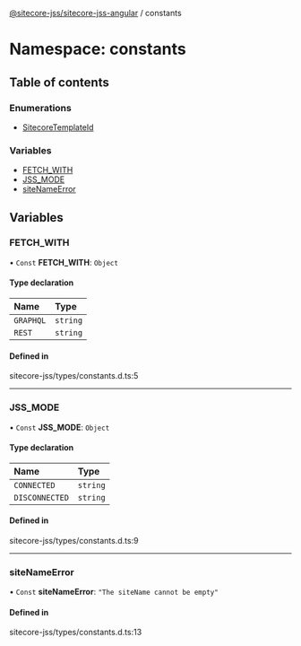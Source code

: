 [@sitecore-jss/sitecore-jss-angular](../README.md) / constants

# Namespace: constants

## Table of contents

### Enumerations

- [SitecoreTemplateId](../enums/constants.SitecoreTemplateId.md)

### Variables

- [FETCH\_WITH](constants.md#fetch_with)
- [JSS\_MODE](constants.md#jss_mode)
- [siteNameError](constants.md#sitenameerror)

## Variables

### FETCH\_WITH

• `Const` **FETCH\_WITH**: `Object`

#### Type declaration

| Name | Type |
| :------ | :------ |
| `GRAPHQL` | `string` |
| `REST` | `string` |

#### Defined in

sitecore-jss/types/constants.d.ts:5

___

### JSS\_MODE

• `Const` **JSS\_MODE**: `Object`

#### Type declaration

| Name | Type |
| :------ | :------ |
| `CONNECTED` | `string` |
| `DISCONNECTED` | `string` |

#### Defined in

sitecore-jss/types/constants.d.ts:9

___

### siteNameError

• `Const` **siteNameError**: ``"The siteName cannot be empty"``

#### Defined in

sitecore-jss/types/constants.d.ts:13
